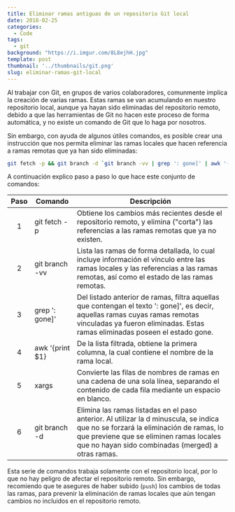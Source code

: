 ```yaml
---
title: Eliminar ramas antiguas de un repositorio Git local
date: 2018-02-25
categories:
  - Code
tags:
  - git
background: "https://i.imgur.com/8L8ejhH.jpg"
template: post
thumbnail: '../thumbnails/git.png'
slug: eliminar-ramas-git-local
---
```


Al trabajar con Git, en grupos de varios colaboradores, comunmente implica la creación de varias ramas. Estas ramas se van acumulando en nuestro repositorio local, aunque ya hayan sido eliminadas del repositorio remoto, debido a que las herramientas de Git no hacen este proceso de forma automática, y no existe un comando de Git que lo haga por nosotros.

Sin embargo, con ayuda de algunos útiles comandos, es posible crear una instrucción que nos permita eliminar las ramas locales que hacen referencia a ramas remotas que ya han sido eliminadas:

```bash
git fetch -p && git branch -d `git branch -vv | grep ': gone]' | awk '{print $1}' | xargs`
```

A continuación explico paso a paso lo que hace este conjunto de comandos:

| Paso  | Comando         | Descripción                                                                                                                                                                                                                         |
| :---: | --------------- | ----------------------------------------------------------------------------------------------------------------------------------------------------------------------------------------------------------------------------------- |
|   1   | git fetch -p    | Obtiene los cambios más recientes desde el repositorio remoto, y elimina ("corta") las referencias a las ramas remotas que ya no existen.                                                                                           |
|   2   | git branch -vv  | Lista las ramas de forma detallada, lo cual incluye información el vínculo entre las ramas locales y las referencias a las ramas remotas, así como el estado de las ramas remotas.                                                  |
|   3   | grep ': gone]'  | Del listado anterior de ramas, filtra aquellas que contengan el texto ': gone]', es decir, aquellas ramas cuyas ramas remotas vinculadas ya fueron eliminadas. Estas ramas eliminadas poseen el estado gone.                        |
|   4   | awk '{print $1} | De la lista filtrada, obtiene la primera columna, la cual contiene el nombre de la rama local.                                                                                                                                      |
|   5   | xargs           | Convierte las filas de nombres de ramas en una cadena de una sola línea, separando el contenido de cada fila mediante un espacio en blanco.                                                                                         |
|   6   | git branch -d   | Elimina las ramas listadas en el paso anterior. Al utilizar la d minuscula, se indica que no se forzará la eliminación de ramas, lo que previene que se eliminen ramas locales que no hayan sido combinadas (merged) a otras ramas. |

Esta serie de comandos trabaja solamente con el repositorio local, por lo que no hay peligro de afectar el repositorio remoto. Sin embargo, recomiendo que te asegures de haber subido (`push`) los cambios de todas las ramas, para prevenir la eliminación de ramas locales que aún tengan cambios no incluidos en el repositorio remoto.
